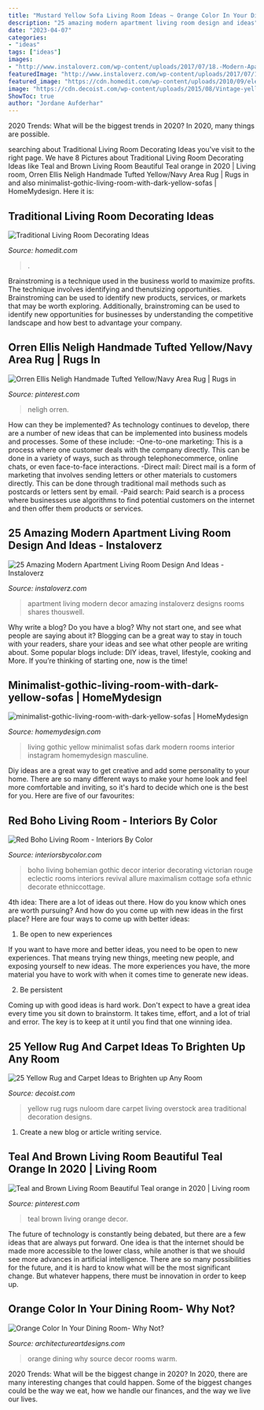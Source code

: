```yaml
---
title: "Mustard Yellow Sofa Living Room Ideas ~ Orange Color In Your Dining Room- Why Not?"
description: "25 amazing modern apartment living room design and ideas"
date: "2023-04-07"
categories:
- "ideas"
tags: ["ideas"]
images:
- "http://www.instaloverz.com/wp-content/uploads/2017/07/18.-Modern-Apartment-Living-Room-Decor.jpg"
featuredImage: "http://www.instaloverz.com/wp-content/uploads/2017/07/18.-Modern-Apartment-Living-Room-Decor.jpg"
featured_image: "https://cdn.homedit.com/wp-content/uploads/2010/09/elegant-traditional-living-room.jpg"
image: "https://cdn.decoist.com/wp-content/uploads/2015/08/Vintage-yellow-nuLOOM-rug-from-Overstock1.jpg"
ShowToc: true
author: "Jordane Aufderhar"
---
```



2020 Trends: What will be the biggest trends in 2020?
In 2020, many things are possible.

	

		
searching about Traditional Living Room Decorating Ideas you've visit to the right page. We have 8 Pictures about Traditional Living Room Decorating Ideas like Teal and Brown Living Room Beautiful Teal orange in 2020 | Living room, Orren Ellis Neligh Handmade Tufted Yellow/Navy Area Rug | Rugs in and also minimalist-gothic-living-room-with-dark-yellow-sofas | HomeMydesign. Here it is:
		
    
## Traditional Living Room Decorating Ideas

<img loading=lazy src="https://cdn.homedit.com/wp-content/uploads/2010/09/elegant-traditional-living-room.jpg" onerror="this.onerror=null;this.src='https://tse2.mm.bing.net/th?id=OIP.Tr5hBOW8UERMr3g6Z2FRiAHaJ2&amp;pid=15.1';" alt="Traditional Living Room Decorating Ideas">

_Source: homedit.com_

>. 

	

Brainstroming is a technique used in the business world to maximize profits. The technique involves identifying and thenutsizing opportunities. Brainstroming can be used to identify new products, services, or markets that may be worth exploring. Additionally, brainstroming can be used to identify new opportunities for businesses by understanding the competitive landscape and how best to advantage your company.

    
## Orren Ellis Neligh Handmade Tufted Yellow/Navy Area Rug | Rugs In

<img loading=lazy src="https://i.pinimg.com/736x/40/0a/47/400a47b795d301c2120bf4f2b4d2b412.jpg" onerror="this.onerror=null;this.src='https://tse1.mm.bing.net/th?id=OIP.fE3NIBrtdSp19hOzFWODwAHaHe&amp;pid=15.1';" alt="Orren Ellis Neligh Handmade Tufted Yellow/Navy Area Rug | Rugs in">

_Source: pinterest.com_

>neligh orren. 

	

How can they be implemented?
As technology continues to develop, there are a number of new ideas that can be implemented into business models and processes. Some of these include: 
-One-to-one marketing: This is a process where one customer deals with the company directly. This can be done in a variety of ways, such as through telephonecommerce, online chats, or even face-to-face interactions. 
-Direct mail: Direct mail is a form of marketing that involves sending letters or other materials to customers directly. This can be done through traditional mail methods such as postcards or letters sent by email. 
-Paid search: Paid search is a process where businesses use algorithms to find potential customers on the internet and then offer them products or services.

    
## 25 Amazing Modern Apartment Living Room Design And Ideas - Instaloverz

<img loading=lazy src="http://www.instaloverz.com/wp-content/uploads/2017/07/18.-Modern-Apartment-Living-Room-Decor.jpg" onerror="this.onerror=null;this.src='https://tse4.mm.bing.net/th?id=OIP.VQc0NYukUoJW1PhZD1IYUgHaJ4&amp;pid=15.1';" alt="25 Amazing Modern Apartment Living Room Design And Ideas - Instaloverz">

_Source: instaloverz.com_

>apartment living modern decor amazing instaloverz designs rooms shares thouswell. 

	

Why write a blog?
Do you have a blog? Why not start one, and see what people are saying about it? Blogging can be a great way to stay in touch with your readers, share your ideas and see what other people are writing about. Some popular blogs include: DIY ideas, travel, lifestyle, cooking and More. If you’re thinking of starting one, now is the time!

    
## Minimalist-gothic-living-room-with-dark-yellow-sofas | HomeMydesign

<img loading=lazy src="https://homemydesign.com/wp-content/uploads/2020/12/minimalist-gothic-living-room-with-dark-yellow-sofas-300x300.jpg" onerror="this.onerror=null;this.src='https://tse3.mm.bing.net/th?id=OIP.r1H23vtBKxMUrSP5GI-SjAAAAA&amp;pid=15.1';" alt="minimalist-gothic-living-room-with-dark-yellow-sofas | HomeMydesign">

_Source: homemydesign.com_

>living gothic yellow minimalist sofas dark modern rooms interior instagram homemydesign masculine. 

	

Diy ideas are a great way to get creative and add some personality to your home. There are so many different ways to make your home look and feel more comfortable and inviting, so it's hard to decide which one is the best for you. Here are five of our favourites:

    
## Red Boho Living Room - Interiors By Color

<img loading=lazy src="https://www.interiorsbycolor.com/wp-content/uploads/2014/03/red-boho-eclectic-living-room.jpg" onerror="this.onerror=null;this.src='https://tse2.mm.bing.net/th?id=OIP.p6P1Qp7C-QlXKhQ0whmDDwHaKC&amp;pid=15.1';" alt="Red Boho Living Room - Interiors By Color">

_Source: interiorsbycolor.com_

>boho living bohemian gothic decor interior decorating victorian rouge eclectic rooms interiors revival allure maximalism cottage sofa ethnic decorate ethniccottage. 

	

4th idea:
There are a lot of ideas out there. How do you know which ones are worth pursuing? And how do you come up with new ideas in the first place?
Here are four ways to come up with better ideas:

1. Be open to new experiences

If you want to have more and better ideas, you need to be open to new experiences. That means trying new things, meeting new people, and exposing yourself to new ideas. The more experiences you have, the more material you have to work with when it comes time to generate new ideas.

2. Be persistent

Coming up with good ideas is hard work. Don't expect to have a great idea every time you sit down to brainstorm. It takes time, effort, and a lot of trial and error. The key is to keep at it until you find that one winning idea.

    
## 25 Yellow Rug And Carpet Ideas To Brighten Up Any Room

<img loading=lazy src="https://cdn.decoist.com/wp-content/uploads/2015/08/Vintage-yellow-nuLOOM-rug-from-Overstock1.jpg" onerror="this.onerror=null;this.src='https://tse2.mm.bing.net/th?id=OIP.EvKJI5WJBADZvqYuhdtUigHaKo&amp;pid=15.1';" alt="25 Yellow Rug and Carpet Ideas to Brighten up Any Room">

_Source: decoist.com_

>yellow rug rugs nuloom dare carpet living overstock area traditional decoration designs. 

	

1. Create a new blog or article writing service.

    
## Teal And Brown Living Room Beautiful Teal Orange In 2020 | Living Room

<img loading=lazy src="https://i.pinimg.com/736x/89/5c/a7/895ca781e680424ac577e6fe8a0f7e99.jpg" onerror="this.onerror=null;this.src='https://tse3.mm.bing.net/th?id=OIP.-pdRLtbhZvRR-MRLUS5LQwHaJ3&amp;pid=15.1';" alt="Teal and Brown Living Room Beautiful Teal orange in 2020 | Living room">

_Source: pinterest.com_

>teal brown living orange decor. 

	

The future of technology is constantly being debated, but there are a few ideas that are always put forward. One idea is that the internet should be made more accessible to the lower class, while another is that we should see more advances in artificial intelligence. There are so many possibilities for the future, and it is hard to know what will be the most significant change. But whatever happens, there must be innovation in order to keep up.

    
## Orange Color In Your Dining Room- Why Not?

<img loading=lazy src="http://www.architectureartdesigns.com/wp-content/uploads/2016/05/4-86.jpg" onerror="this.onerror=null;this.src='https://tse4.mm.bing.net/th?id=OIP.nt7Hiq8SNR8I2wpouzAotgHaE8&amp;pid=15.1';" alt="Orange Color In Your Dining Room- Why Not?">

_Source: architectureartdesigns.com_

>orange dining why source decor rooms warm. 

	

2020 Trends: What will be the biggest change in 2020?
In 2020, there are many interesting changes that could happen. Some of the biggest changes could be the way we eat, how we handle our finances, and the way we live our lives.

